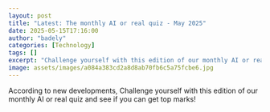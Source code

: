 ```yaml
---
layout: post
title: "Latest: The monthly AI or real quiz - May 2025"
date: 2025-05-15T17:16:00
author: "badely"
categories: [Technology]
tags: []
excerpt: "Challenge yourself with this edition of our monthly AI or real quiz and see if you can get top marks!"
image: assets/images/a084a383cd2a8d8ab70fb6c5a75fcbe6.jpg
---
```


According to new developments, Challenge yourself with this edition of our monthly AI or real quiz and see if you can get top marks!

